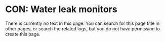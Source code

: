 # CON: Water leak monitors

There is currently no text in this page. You can search for this page title in other pages, or search the related logs, but you do not have permission to create this page.